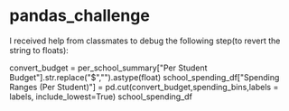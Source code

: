 # pandas_challenge

I received help from classmates to debug the following step(to revert the string to floats):

convert_budget = per_school_summary["Per Student Budget"].str.replace("$","").astype(float)
school_spending_df["Spending Ranges (Per Student)"] = pd.cut(convert_budget,spending_bins,labels = labels, include_lowest=True)
school_spending_df
